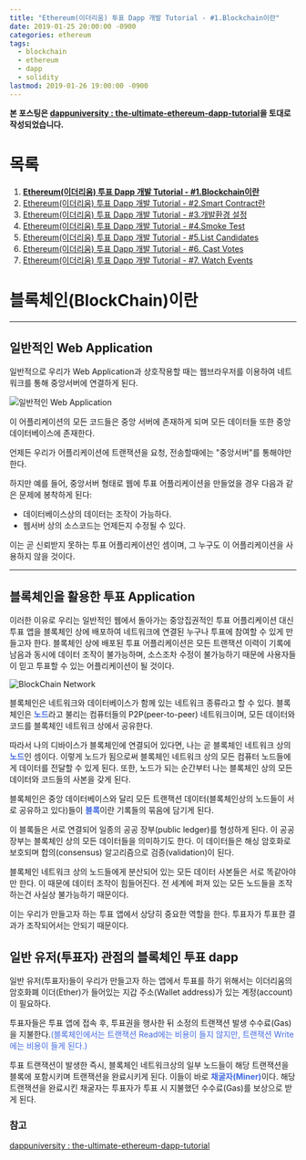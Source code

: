 ```yaml
---
title: "Ethereum(이더리움) 투표 Dapp 개발 Tutorial - #1.Blockchain이란"
date: 2019-01-25 20:00:00 -0900
categories: ethereum
tags: 
  - blockchain
  - ethereum
  - dapp
  - solidity
lastmod: 2019-01-26 19:00:00 -0900
---
```


**본 포스팅은 [dappuniversity : the-ultimate-ethereum-dapp-tutorial](http://www.dappuniversity.com/articles/the-ultimate-ethereum-dapp-tutorial)을 토대로 작성되었습니다.**

# 목록

1. [**Ethereum(이더리움) 투표 Dapp 개발 Tutorial - #1.Blockchain이란**](https://choi3897.github.io/ethereum/ethereum-dapp-1/#)
2. [Ethereum(이더리움) 투표 Dapp 개발 Tutorial - #2.Smart Contract란](https://choi3897.github.io/ethereum/ethereum-dapp-2/#)
3. [Ethereum(이더리움) 투표 Dapp 개발 Tutorial - #3.개발환경 설정](https://choi3897.github.io/ethereum/ethereum-dapp-3/#)
4. [Ethereum(이더리움) 투표 Dapp 개발 Tutorial - #4.Smoke Test](https://choi3897.github.io/ethereum/ethereum-dapp-4/#)
5. [Ethereum(이더리움) 투표 Dapp 개발 Tutorial - #5.List Candidates](https://choi3897.github.io/ethereum/ethereum-dapp-5/#)
6. [Ethereum(이더리움) 투표 Dapp 개발 Tutorial - #6. Cast Votes](https://choi3897.github.io/ethereum/ethereum-dapp-6/#)
7. [Ethereum(이더리움) 투표 Dapp 개발 Tutorial - #7. Watch Events](https://choi3897.github.io/ethereum/ethereum-dapp-7/#)

# 블록체인(BlockChain)이란

---

## 일반적인 Web Application

일반적으로 우리가 Web Application과 상호작용할 때는 웹브라우저를 이용하여 네트워크를 통해 중앙서버에 연결하게 된다.

![일반적인 Web Application](http://www.dappuniversity.com/web_application_diagram.png)

이 어플리케이션의 모든 코드들은 중앙 서버에 존재하게 되며 모든 데이터들 또한 중앙 데이터베이스에 존재한다.

언제든 우리가 어플리케이션에 트랜잭션을 요청, 전송할때에는 "중앙서버"를 통해야만 한다.

하지만 예를 들어, 중앙서버 형태로 웹에 투표 어플리케이션을 만들었을 경우 다음과 같은 문제에 봉착하게 된다:

* 데이터베이스상의 데이터는 조작이 가능하다.
* 웹서버 상의 소스코드는 언제든지 수정될 수 있다.

이는 곧 신뢰받지 못하는 투표 어플리케이션인 셈이며, 그 누구도 이 어플리케이션을 사용하지 않을 것이다.

---

## 블록체인을 활용한 투표 Application

이러한 이유로 우리는 일반적인 웹에서 돌아가는 중앙집권적인 투표 어플리케이션 대신 투표 앱을 블록체인 상에 배포하여 네트워크에 연결된 누구나 투표에 참여할 수 있게 만들고자 한다.
블록체인 상에 배포된 투표 어플리케이션은 모든 트랜잭션 이력이 기록에 남음과 동시에 데이터 조작이 불가능하며, 소스조차 수정이 불가능하기 때문에 사용자들이 믿고 투표할 수 있는 어플리케이션이 될 것이다.

![BlockChain Network](http://www.dappuniversity.com/ethereum_blockchain_nodes_diagram.png)

블록체인은 네트워크와 데이터베이스가 함께 있는 네트워크 종류라고 할 수 있다. 블록체인은 <span style="color:#4169E1">**노드**</span>라고 불리는 컴퓨터들의 P2P(peer-to-peer) 네트워크이며, 모든 데이터와 코드를 블록체인 네트워크 상에서 공유한다.

따라서 나의 디바이스가 블록체인에 연결되어 있다면, 나는 곧 블록체인 네트워크 상의 <span style="color:#4169E1">**노드**</span>인 셈이다. 이렇게 노드가 됨으로써 블록체인 네트워크 상의 모든 컴퓨터 노드들에게 데이터를 전달할 수 있게 된다. 또한, 노드가 되는 순간부터 나는 블록체인 상의 모든 데이터와 코드들의 사본을 갖게 된다.

블록체인은 중앙 데이터베이스와 달리 모든 트랜잭션 데이터(블록체인상의 노드들이 서로 공유하고 있다)들이 <span style="color:#4169E1">**블록**</span>이란 기록들의 묶음에 담기게 된다.

이 블록들은 서로 연결되어 일종의 공공 장부(public ledger)를 형성하게 된다. 이 공공 장부는 블록체인 상의 모든 데이터들을 의미하기도 한다. 이 데이터들은 해싱 암호화로 보호되며 합의(consensus) 알고리즘으로 검증(validation)이 된다.

블록체인 네트워크 상의 노드들에게 분산되어 있는 모든 데이터 사본들은 서로 똑같아야만 한다. 이 때문에 데이터 조작이 힘들어진다. 전 세계에 퍼져 있는 모든 노드들을 조작하는건 사실상 불가능하기 때문이다.

이는 우리가 만들고자 하는 투표 앱에서 상당히 중요한 역할을 한다. 투표자가 투표한 결과가 조작되어서는 안되기 때문이다.

## 일반 유저(투표자) 관점의 블록체인 투표 dapp

일반 유저(투표자)들이 우리가 만들고자 하는 앱에서 투표를 하기 위해서는 이더리움의 암호화폐 이더(Ether)가 들어있는 지갑 주소(Wallet address)가 있는 계정(account)이 필요하다.

투표자들은 투표 앱에 접속 후, 투표권을 행사한 뒤 소정의 트랜잭션 발생 수수료(Gas)을 지불한다.<span style="color:#4169E1">(블록체인에서는 트랜잭션 Read에는 비용이 들지 않지만, 트랜잭션 Write에는 비용이 들게 된다.)</span>

투표 트랜잭션이 발생한 즉시, 블록체인 네트워크상의 일부 노드들이 해당 트랜잭션을 블록에 포함시키며 트랜잭션을 완료시키게 된다. 이들이 바로 <span style="color:#4169E1">**채굴자(Miner)**</span>이다. 해당 트랜잭션을 완료시킨 채굴자는 투표자가 투표 시 지불했던 수수료(Gas)를 보상으로 받게 된다.

### 참고

[dappuniversity : the-ultimate-ethereum-dapp-tutorial](http://www.dappuniversity.com/articles/the-ultimate-ethereum-dapp-tutorial)
